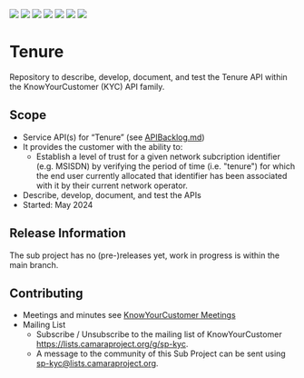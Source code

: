 <a href="https://github.com/camaraproject/Tenure/commits/" title="Last Commit"><img src="https://img.shields.io/github/last-commit/camaraproject/Tenure?style=plastic"></a>
<a href="https://github.com/camaraproject/Tenure/issues" title="Open Issues"><img src="https://img.shields.io/github/issues/camaraproject/Tenure?style=plastic"></a>
<a href="https://github.com/camaraproject/Tenure/pulls" title="Open Pull Requests"><img src="https://img.shields.io/github/issues-pr/camaraproject/Tenure?style=plastic"></a>
<a href="https://github.com/camaraproject/Tenure/graphs/contributors" title="Contributors"><img src="https://img.shields.io/github/contributors/camaraproject/Tenure?style=plastic"></a>
<a href="https://github.com/camaraproject/Tenure" title="Repo Size"><img src="https://img.shields.io/github/repo-size/camaraproject/Tenure?style=plastic"></a>
<a href="https://github.com/camaraproject/Tenure/blob/main/LICENSE" title="License"><img src="https://img.shields.io/badge/License-Apache%202.0-green.svg?style=plastic"></a>
<a href="https://github.com/camaraproject/Tenure/releases/latest" title="Latest Release"><img src="https://img.shields.io/github/release/camaraproject/Tenure?style=plastic"></a>

# Tenure
Repository to describe, develop, document, and test the Tenure API within the KnowYourCustomer (KYC) API family.

## Scope
* Service API(s) for “Tenure” (see [APIBacklog.md](https://github.com/camaraproject/APIBacklog/blob/main/documentation/APIbacklog.md))
* It provides the customer with the ability to:  
  * Establish a level of trust for a given network subcription identifier (e.g. MSISDN) by verifying the period of time (i.e. "tenure") for which the end user currently allocated that identifier has been associated with it by their current network operator.
* Describe, develop, document, and test the APIs
* Started: May 2024

## Release Information
<!-- Use/uncomment one or multiple the following options -->
The sub project has no (pre-)releases yet, work in progress is within the main branch.
<!-- Pre-releases of this sub project are available in https://github.com/camaraproject/Tenure/releases -->
<!-- The latest public release is available here: https://github.com/camaraproject/Tenure/releases/latest -->
<!-- For changes see [CHANGELOG.md](https://github.com/camaraproject/Tenure/blob/main/CHANGELOG.md) -->

## Contributing
* Meetings and minutes see [KnowYourCustomer Meetings](https://github.com/camaraproject/KnowYourCustomer?tab=readme-ov-file#meetings)
* Mailing List
    <!-- Note: the $api-family-mailinglist$ is not necessery the $repo-name$, if the repository is belonging to an API Family  -->
    * Subscribe / Unsubscribe to the mailing list of KnowYourCustomer <https://lists.camaraproject.org/g/sp-kyc>.
    * A message to the community of this Sub Project can be sent using <sp-kyc@lists.camaraproject.org>.
